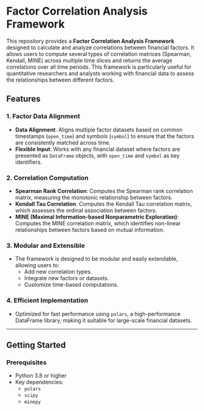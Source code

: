 # Factor Correlation Analysis Framework

This repository provides a **Factor Correlation Analysis Framework** designed to calculate and analyze correlations between financial factors. It allows users to compute several types of correlation matrices (Spearman, Kendall, MINE) across multiple time slices and returns the average correlations over all time periods. This framework is particularly useful for quantitative researchers and analysts working with financial data to assess the relationships between different factors.

## Features

### 1. **Factor Data Alignment**
- **Data Alignment**: Aligns multiple factor datasets based on common timestamps (`open_time`) and symbols (`symbol`) to ensure that the factors are consistently matched across time.
- **Flexible Input**: Works with any financial dataset where factors are presented as `DataFrame` objects, with `open_time` and `symbol` as key identifiers.

### 2. **Correlation Computation**
- **Spearman Rank Correlation**: Computes the Spearman rank correlation matrix, measuring the monotonic relationship between factors.
- **Kendall Tau Correlation**: Computes the Kendall Tau correlation matrix, which assesses the ordinal association between factors.
- **MINE (Maximal Information-based Nonparametric Exploration)**: Computes the MINE correlation matrix, which identifies non-linear relationships between factors based on mutual information.

### 3. **Modular and Extensible**
- The framework is designed to be modular and easily extendable, allowing users to:
  - Add new correlation types.
  - Integrate new factors or datasets.
  - Customize time-based computations.

### 4. **Efficient Implementation**
- Optimized for fast performance using `polars`, a high-performance DataFrame library, making it suitable for large-scale financial datasets.

---

## Getting Started

### Prerequisites

- Python 3.8 or higher
- Key dependencies:
  - `polars`
  - `scipy`
  - `minepy`

